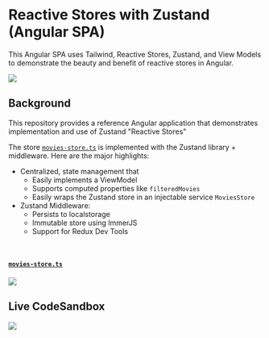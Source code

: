 # Reactive Stores with Zustand (Angular SPA)

This Angular SPA uses Tailwind, Reactive Stores, Zustand, and View Models to demonstrate the beauty and benefit of reactive stores in Angular.

[![](https://user-images.githubusercontent.com/210413/213818208-529740e4-2981-4a21-9398-7bc75e4ccf7c.png)](https://codesandbox.io/p/github/ThomasBurleson/zustand-angular-movie-search/draft/frosty-frost?file=%2Fpackage.json&selection=%5B%7B%22endColumn%22%3A47%2C%22endLineNumber%22%3A6%2C%22startColumn%22%3A47%2C%22startLineNumber%22%3A6%7D%5D)

## Background

This repository provides a reference Angular application that demonstrates implementation and use of Zustand "Reactive Stores"

The store [`movies-store.ts`](src/app/data-access/movies/movies.store.ts) is implemented with the Zustand library + middleware. Here are the major highlights:

- Centralized, state management that
  - Easily implements a ViewModel
  - Supports computed properties like `filteredMovies`
  - Easily wraps the Zustand store in an injectable service `MoviesStore`
- Zustand Middleware:
  - Persists to localstorage
  - Immutable store using ImmerJS
  - Support for Redux Dev Tools

<br/>

#### [`movies-store.ts`](src/app/data-access/movies/movies.store.ts)

[![](https://user-images.githubusercontent.com/210413/210112088-a3b33217-e30c-4e87-815a-095470026d28.png)](src/app/data-access/movies/movies.store.ts)

## Live CodeSandbox

![](https://user-images.githubusercontent.com/210413/210112365-8d7616c8-6fce-4614-ad99-5e490a500bb6.png)
